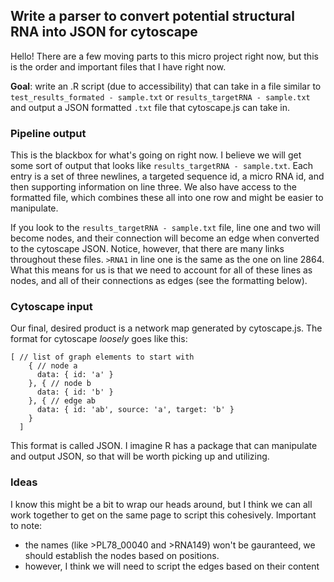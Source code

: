 ## Write a parser to convert potential structural RNA into JSON for cytoscape

Hello! There are a few moving parts to this micro project right now, but this is the order and important files that I have right now.

**Goal**: write an .R script (due to accessibility) that can take in a file similar to `test_results_formated - sample.txt` or `results_targetRNA - sample.txt` and output a JSON formatted `.txt` file that cytoscape.js can take in.

### Pipeline output
This is the blackbox for what's going on right now. I believe we will get some sort of output that looks like `results_targetRNA - sample.txt`. Each entry is a set of three newlines, a targeted sequence id, a micro RNA id, and then supporting information on line three. We also have access to the formatted file, which combines these all into one row and might be easier to manipulate.

If you look to the `results_targetRNA - sample.txt` file, line one and two will become nodes, and their connection will become an edge when converted to the cytoscape JSON. Notice, however, that there are many links throughout these files. `>RNA1` in line one is the same as the one on line 2864. What this means for us is that we need to account for all of these lines as nodes, and all of their connections as edges (see the formatting below).

### Cytoscape input
Our final, desired product is a network map generated by cytoscape.js. The format for cytoscape _loosely_ goes like this:
```
[ // list of graph elements to start with
    { // node a
      data: { id: 'a' }
    }, { // node b
      data: { id: 'b' }
    }, { // edge ab
      data: { id: 'ab', source: 'a', target: 'b' }
    }
  ]
 ```
This format is called JSON. I imagine R has a package that can manipulate and output JSON, so that will be worth picking up and utilizing.
 
### Ideas  
I know this might be a bit to wrap our heads around, but I think we can all work together to get on the same page to script this cohesively. Important to note:  
* the names (like >PL78_00040 and >RNA149) won't be gauranteed, we should establish the nodes based on positions.
* however, I think we will need to script the edges based on their content
